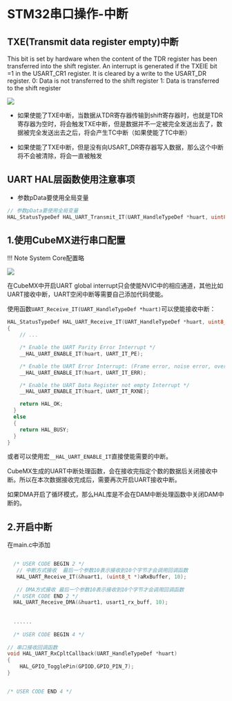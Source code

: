 # STM32串口操作-中断

## TXE(Transmit data register empty)中断
This bit is set by hardware when the content of the TDR register has been transferred into 
the shift register. An interrupt is generated if the TXEIE bit =1 in the USART_CR1 register. It 
is cleared by a write to the USART_DR register.
0: Data is not transferred to the shift register
1: Data is transferred to the shift register

![](../../assets/images/STM32/UART/uart_transmit_interrupt.png)


* 如果使能了TXE中断，当数据从TDR寄存器传输到shift寄存器时，也就是TDR寄存器为空时，将会触发TXE中断，但是数据并不一定被完全发送出去了，数据被完全发送出去之后，将会产生TC中断（如果使能了TC中断）

* 如果使能了TXE中断，但是没有向USART_DR寄存器写入数据，那么这个中断将不会被清除，将会一直被触发

## UART HAL层函数使用注意事项

* 参数pData要使用全局变量

```c
// 参数pData要使用全局变量
HAL_StatusTypeDef HAL_UART_Transmit_IT(UART_HandleTypeDef *huart, uint8_t *pData, uint16_t Size)
```


## 1.使用CubeMX进行串口配置

!!! Note
    System Core配置略
	
![](../../assets/images/STM32/UART/usart1_IT_configure.png)

在CubeMX中开启UART global interrupt只会使能NVIC中的相应通道，其他比如UART接收中断，UART空闲中断等需要自己添加代码使能。

使用函数```UART_Receive_IT(UART_HandleTypeDef *huart)```可以使能接收中断：

```c
HAL_StatusTypeDef HAL_UART_Receive_IT(UART_HandleTypeDef *huart, uint8_t *pData, uint16_t Size)
{
    // ...

    /* Enable the UART Parity Error Interrupt */
    __HAL_UART_ENABLE_IT(huart, UART_IT_PE);

    /* Enable the UART Error Interrupt: (Frame error, noise error, overrun error) */
    __HAL_UART_ENABLE_IT(huart, UART_IT_ERR);

    /* Enable the UART Data Register not empty Interrupt */
    __HAL_UART_ENABLE_IT(huart, UART_IT_RXNE);

    return HAL_OK;
  }
  else
  {
    return HAL_BUSY;
  }
}

```
或者可以使用宏```__HAL_UART_ENABLE_IT```直接使能需要的中断。

CubeMX生成的UART中断处理函数，会在接收完指定个数的数据后关闭接收中断。所以在本次数据接收完成后，需要再次开启UART接收中断。

如果DMA开启了循环模式，那么HAL库是不会在DAM中断处理函数中关闭DAM中断的。



## 2.开启中断
在main.c中添加

```c

  /* USER CODE BEGIN 2 */
   // 中断方式接收  最后一个参数10表示接收到10个字节才会调用回调函数
   HAL_UART_Receive_IT(&huart1, (uint8_t *)aRxBuffer, 10);
   
   // DMA方式接收 最后一个参数10表示接收到10个字节才会调用回调函数
  /* USER CODE END 2 */
  HAL_UART_Receive_DMA(&huart1, usart1_rx_buff, 10);
  
  
  ......
  
  /* USER CODE BEGIN 4 */
  
// 串口接收回调函数
void HAL_UART_RxCpltCallback(UART_HandleTypeDef *huart)
{
	HAL_GPIO_TogglePin(GPIOD,GPIO_PIN_7);
}


/* USER CODE END 4 */
  
  
```











